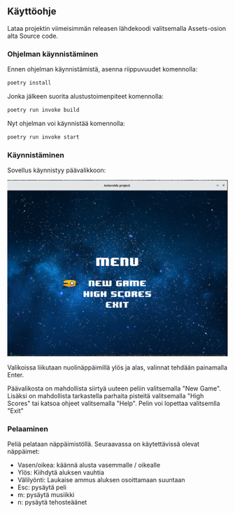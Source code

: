 ## Käyttöohje
Lataa projektin viimeisimmän releasen lähdekoodi valitsemalla Assets-osion alta Source code.

### Ohjelman käynnistäminen
Ennen ohjelman käynnistämistä, asenna riippuvuudet komennolla:

```bash
poetry install
```

Jonka jälkeen suorita alustustoimenpiteet komennolla:
```bash
poetry run invoke build
```

Nyt ohjelman voi käynnistää komennolla:
```bash
poetry run invoke start
```

### Käynnistäminen
Sovellus käynnistyy päävalikkoon:

![image](https://github.com/JuhoPaananen/ot-harjoitustyo/blob/main/asteroids/dokumentaatio/kuvat/mainmenu.png)

Valikoissa liikutaan nuolinäppäimillä ylös ja alas, valinnat tehdään painamalla Enter.

Päävalikosta on mahdollista siirtyä uuteen peliin valitsemalla "New Game". Lisäksi on mahdollista tarkastella parhaita pisteitä valitsemalla "High Scores" tai katsoa ohjeet valitsemalla "Help". Pelin voi lopettaa valitsemlla "Exit"

### Pelaaminen
Peliä pelataan näppäimistöllä. Seuraavassa on käytettävissä olevat näppäimet:
- Vasen/oikea: käännä alusta vasemmalle / oikealle
- Ylös: Kiihdytä aluksen vauhtia
- Välilyönti: Laukaise ammus aluksen osoittamaan suuntaan
- Esc: pysäytä peli
- m: pysäytä musiikki
- n: pysäytä tehosteäänet
